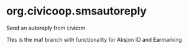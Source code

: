 org.civicoop.smsautoreply
=========================

Send an autoreply from civicrm

This is the maf branch with functionality for Aksjon ID and Earmarking

